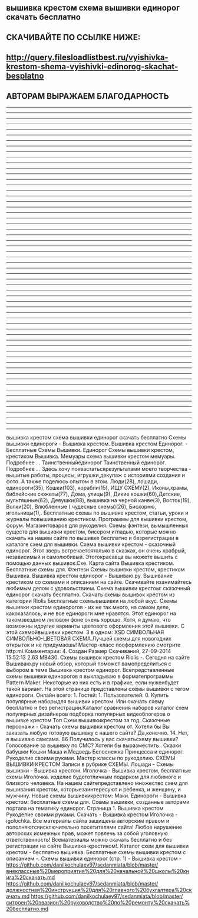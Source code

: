 вышивка крестом схема вышивки единорог скачать бесплатно
--------------------------------------------------
СКАЧИВАЙТЕ ПО ССЫЛКЕ НИЖЕ:
--------------------------------------------------
http://query.filesloadlistbest.ru/vyishivka-krestom-shema-vyishivki-edinorog-skachat-besplatno
--------------------------------------------------
АВТОРАМ ВЫРАЖАЕМ БЛАГОДАРНОСТЬ
--------------------------------------------------
--------------------------------------------------
--------------------------------------------------
--------------------------------------------------
--------------------------------------------------
--------------------------------------------------
--------------------------------------------------
--------------------------------------------------
--------------------------------------------------
--------------------------------------------------
--------------------------------------------------
--------------------------------------------------
--------------------------------------------------
--------------------------------------------------
--------------------------------------------------
--------------------------------------------------
--------------------------------------------------
--------------------------------------------------
--------------------------------------------------
--------------------------------------------------
--------------------------------------------------
--------------------------------------------------
--------------------------------------------------
--------------------------------------------------
--------------------------------------------------
--------------------------------------------------
--------------------------------------------------
--------------------------------------------------
--------------------------------------------------
--------------------------------------------------
--------------------------------------------------
--------------------------------------------------
--------------------------------------------------
--------------------------------------------------
--------------------------------------------------
--------------------------------------------------
--------------------------------------------------
--------------------------------------------------
--------------------------------------------------
--------------------------------------------------
--------------------------------------------------
--------------------------------------------------
--------------------------------------------------
--------------------------------------------------
--------------------------------------------------
--------------------------------------------------
--------------------------------------------------
--------------------------------------------------
--------------------------------------------------
--------------------------------------------------
--------------------------------------------------
--------------------------------------------------
--------------------------------------------------
--------------------------------------------------
--------------------------------------------------
--------------------------------------------------
--------------------------------------------------
--------------------------------------------------
--------------------------------------------------
--------------------------------------------------
вышивка крестом схема вышивки единорог скачать бесплатно Схемы вышивки единороги - Вышивка крестом. Вышивка крестом Единорог. - Бесплатные Схемы Вышивки. Единорог  Схемы вышивки крестом, крестиком  Вышивка. Мемуары  схема вышивки крестом мемуары. Подробнее . . Таинственныйединорог  Таинственный единорог. Подробнее . . Здесь хочу похвастатьсярезультатами моего творчества - вышитые работы, процесы, игрушки,декупаж с историями создания и фото. А также поделюсь опытом в этом. Люди(28), лошади, единороги(35), Кошки(103), корабли(15), ИЩУ СХЕМУ(2), Иконы,храмы, библейские сюжеты(77), Дома, улицы(9), Дикие кошки(60),Детские, мультяшные(62), Девушки(88), вышивка на черной канве(3), Восток(19), Волки(20), Влюбленные ( чудесные схемы)(26), Бискорню, игольницы(1),. Бесплатные схемы по вышивке крестом, статьи, уроки и журналы повышиванию крестиком. Программы для вышивки крестом, форум. Магазинтоваров для рукоделия. Схемы фэнтези, вымышленных существ для вышивки крестом, бисером игладью, которые можно скачать на нашем сайте по вышивке бесплатно и безрегистрации в каталоге схем для вышивки. Схема вышивки крестом - сказочный единорог. Этот зверь встречаетсятолько в сказках, он очень храбрый, независимый и самолюбивый. Этогокрасавца вы можете вышить с помощью данных вышивок.Схе. Карта сайта  Вышивка крестиком. Бесплатные схемы для. Фэнтези  Схемы вышивки крестом, крестиком  Вышивка. Вышивка крестом единорог - Вышиваю.ру. Вышивание крестиком со схемами и описанием на сайте. Скачивайте изанимайтесь любимым делом с удовольствием. Схема вышивки крестом: сказочный единорог скачать бесплатно. Скачать схемы вышивок крестом из категории Riolis  Бесплатные схемывышивки на любой вкус.
Схемы вышивки крестом единорогов - их не так много, на самом деле, какоказалось, и не все единороги мне нравятся. Этот единорог на такомзвездном лиловом фоне очень хорошо. Хотя, я думаю, что возможны идругие варианты цветового оформления этой вышивки. С этой схемойвышивки крестом. 3 в одном: XSD  СИМВОЛЬНАЯ  СИМВОЛЬНО-ЦВЕТОВАЯ СХЕМА.Лучшей схемы для новогодних открыток и не придумаешь! Мастер-класс пооформлению смотрите http:ml.Комментарии: 4. Создан Размер Скачиваний, 27-09-2014 15:52:13 2.63 MB430. Схемы вышивок крестом Riolis -. Сегодня на сайте Вышиваю.ру новый обзор, который поможет вамопределиться с выбором в теме Вышивка крестом единорог.  Всепредставленные схемы вышивки единорогов я выкладываю в форматепрограммы Pattern Maker. Некоторые из них есть и в графике, если нуженбудет такой вариант. На этой странице представлены схемы вышивки с тегом единороги. Онлайн всего: 1. Гостей: 1. Пользователей: 0. Купить популярные наборыдля вышивки крестом. Или скачать схему бесплатно и без регистрации.Каталог сравнения наборов  каталог схем популярных дизайнеров подборка популярных видеоблогеров о вышивке крестом  Топ Схем вышивкикрестом за год. Сказочные персонажи - Скачать схемы вышивки крестом от. Хотели бы Вы заказать любую готовую вышивку с нашего сайта? Да,конечно. 14. Нет, я вышиваю самсама. 86  Получилось у вас скачатьсхему вышивки? Голосование за вышивку по СМС? Хотели бы выразместить . Сказки бабушки Кошки  Маша и Медведь  Белоснежка Принцесса и единорог. Рукоделие своими руками. Мастер классы по рукоделию. СХЕМЫ ВЫШИВКИ КРЕСТОМ  Записи в рубрике СХЕМЫ. Лошади - Схемы вышивки - Вышивка крестом. Иголочка - Вышивка крестом, бесплатные схемы  Иголочка.  изделие будетотличным подарком для любимого и близкого человека. На нашем сайтепредставлено множество схем для вышивания крестом, которыезаинтересуют и ребенка, и женщину, и мужчину.  Новые схемы вышивкикрестом: Маки. Единороги - Вышивка крестом: бесплатные схемы для. Схемы вышивки, созданные авторами портала  на тематику единорог. Страница 1.
Вышивка крестом  Рукоделие своими руками. Скачать - Вышивка крестом  Иголочка - igolochka. Все материалы сайта защищены авторским правом и пополняютсяисключительно посетителями сайта! Любое нарушение авторских исмежных прав, может повлечь за собой уголовную ответственность! Всематериалы можно скачать бесплатно и без регистрации на сайте Вышивка-крестиком!. Каталог схем для вышивки крестом - бесплатно вышивка. Бесплатные схемы вышивки крестом с описанием -. Схемы вышивки единорог (стр. 1) - Вышивка крестом -
https://github.com/danilkochulaev97/sedanmiata/blob/master/внеклассные%20мероприятия%20для%20начальной%20школы%20книга%20скачать.md
https://github.com/danilkochulaev97/sedanmiata/blob/master/должностная%20инструкция%20для%20главного%20бухгалтера%20скачать.md
https://github.com/danilkochulaev97/sedanmiata/blob/master/ситроен%20эвазион%20руководство%20по%20ремонту%20скачать%20бесплатно.md